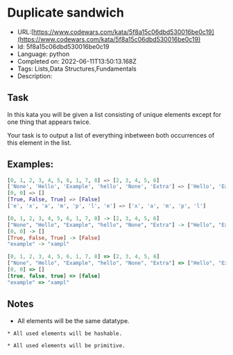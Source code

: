 # Duplicate sandwich

 - URL:[https://www.codewars.com/kata/5f8a15c06dbd530016be0c19](https://www.codewars.com/kata/5f8a15c06dbd530016be0c19)
 - Id: 5f8a15c06dbd530016be0c19
 - Language: python
 - Completed on: 2022-06-11T13:50:13.168Z
 - Tags: Lists,Data Structures,Fundamentals
 - Description:
## Task

In this kata you will be given a list consisting of unique elements except for one thing that appears twice.

Your task is to output a list of everything inbetween both occurrences of this element in the list.

## Examples:

```python
[0, 1, 2, 3, 4, 5, 6, 1, 7, 8] => [2, 3, 4, 5, 6]
['None', 'Hello', 'Example', 'hello', 'None', 'Extra'] => ['Hello', 'Example', 'hello']
[0, 0] => []
[True, False, True] => [False]
['e', 'x', 'a', 'm', 'p', 'l', 'e'] => ['x', 'a', 'm', 'p', 'l']
```
```haskell
[0, 1, 2, 3, 4, 5, 6, 1, 7, 8] -> [2, 3, 4, 5, 6]
["None", "Hello", "Example", "hello", "None", "Extra"] -> ["Hello", "Example", "hello"]
[0, 0] -> []
[True, False, True] -> [False]
"example" -> "xampl"
```
```javascript
[0, 1, 2, 3, 4, 5, 6, 1, 7, 8] => [2, 3, 4, 5, 6]
["None", "Hello", "Example", "hello", "None", "Extra"] => ["Hello", "Example", "hello"]
[0, 0] => []
[true, false, true] => [false]
"example" => "xampl"
```

## Notes

* All elements will be the same datatype.

~~~if:python
* All used elements will be hashable.
~~~

~~~if:javascript
* All used elements will be primitive.
~~~
